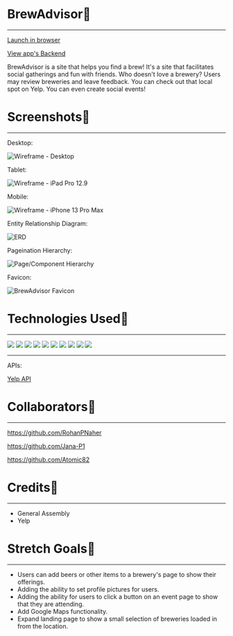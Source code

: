 # BrewAdvisor🍺
----
[Launch in browser](https://brew-advisor.herokuapp.com/)

[View app's Backend](https://github.com/RohanPNaher/brew-advisor-back-end)

BrewAdvisor is a site that helps you find a brew! It's a site that facilitates social gatherings and fun with friends. Who doesn't love a brewery? Users may review breweries and leave feedback. You can check out that local spot on Yelp. You can even create social events! 

# Screenshots🍺
----

Desktop:

![Wireframe - Desktop](https://i.imgur.com/9LVajWK.png)

Tablet:

![Wireframe - iPad Pro 12.9](https://i.imgur.com/kTJ1Udv.png)

Mobile:

![Wireframe - iPhone 13 Pro Max](https://i.imgur.com/aJh0i3b.png)

Entity Relationship Diagram:

![ERD](https://i.imgur.com/LP65qU6.png)

Pageination Hierarchy:

![Page/Component Hierarchy](https://i.imgur.com/Kqd9hfP.png)

Favicon: 

![BrewAdvisor Favicon](https://i.imgur.com/GhFcQfR.png)

# Technologies Used🍺
---- 

<img src="https://img.shields.io/badge/HTML5-E34F26?style=flat&logo=html5&logoColor=white">
<img src="https://img.shields.io/badge/CSS3-1572B6?style=flat&logo=css3&logoColor=white">
<img src="https://img.shields.io/badge/JavaScript-F7DF1E?style=flat&logo=javascript&logoColor=black">
<img src="https://img.shields.io/badge/Bootstrap-563D7C?style=flat&logo=bootstrap&logoColor=white">
<img src="https://img.shields.io/badge/MongoDB-4EA94B?style=flat&logo=mongodb&logoColor=white">
<img src="https://img.shields.io/badge/Express.js-404D59?style=flat&logo=express&logoColor=white">
<img src="https://img.shields.io/badge/React-20232A?style=flat&logo=react&logoColor=61DAFB"/>
<img src="https://img.shields.io/badge/Node.js-43853D?style=flat&logo=node.js&logoColor=white">
<img src="https://img.shields.io/badge/Mongoose-880000?style=flat">
<img src="https://img.shields.io/badge/Heroku-430098?style=flat&logo=heroku&logoColor=white">

----
APIs:

[Yelp API](https://www.yelp.com/developers/documentation/v3)


# Collaborators🍺
---- 

https://github.com/RohanPNaher 


https://github.com/Jana-P1 


https://github.com/Atomic82


# Credits🍺
---- 

* General Assembly
* Yelp

# Stretch Goals🍺
----
* Users can add beers or other items to a brewery's page to show their offerings. 
* Adding the ability to set profile pictures for users.
* Adding the ability for users to click a button on an event page to show that they are attending.
* Add Google Maps functionality.
* Expand landing page to show a small selection of breweries loaded in from the location.
